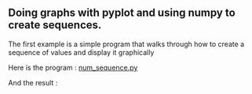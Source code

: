 ## Doing graphs with pyplot and using numpy to create sequences.
The first example is a simple program that walks through how to create a sequence of values and display it graphically 

Here is the program : [num_sequence.py](num_sequence.py)

And the result :


